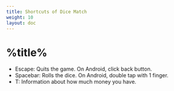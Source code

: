```yaml
---
title: Shortcuts of Dice Match
weight: 10
layout: doc
---
```

# %title%
- Escape: Quits the game. On Android, click back button.
- Spacebar: Rolls the dice. On Android, double tap with 1 finger.
- T: Information about how much money you have.